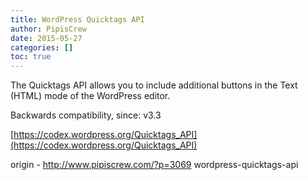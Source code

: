 ```yaml
---
title: WordPress Quicktags API
author: PipisCrew
date: 2015-05-27
categories: []
toc: true
---
```


The Quicktags API allows you to include additional buttons in the Text (HTML) mode of the WordPress editor.

Backwards compatibility, since: v3.3

[https://codex.wordpress.org/Quicktags_API](https://codex.wordpress.org/Quicktags_API)

origin - http://www.pipiscrew.com/?p=3069 wordpress-quicktags-api